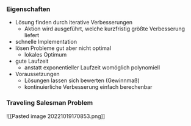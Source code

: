 ### Eigenschaften
+ Lösung finden durch iterative Verbesserungen
	+ Aktion wird ausgeführt, welche kurzfristig größte Verbesserung liefert
+ schnelle Implementation
+ lösen Probleme gut aber nicht optimal
	+ lokales Optimum
+ gute Laufzeit
	+ anstatt exponentieller Laufzeit womöglich polynomiell
+ Voraussetzungen
	+ Lösungen lassen sich bewerten (Gewinnmaß)
	+ kontinuierliche Verbesserung einfach berechenbar

### Traveling Salesman Problem
![[Pasted image 20221019170853.png]]